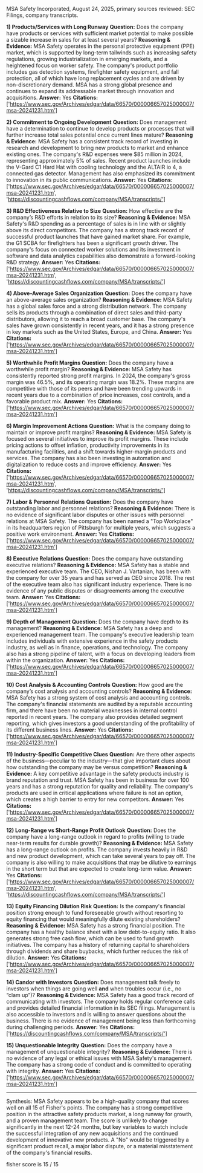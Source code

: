MSA Safety Incorporated, August 24, 2025, primary sources reviewed: SEC Filings, company transcripts.

**1) Products/Services with Long Runway**
**Question:** Does the company have products or services with sufficient market potential to make possible a sizable increase in sales for at least several years?
**Reasoning & Evidence:** MSA Safety operates in the personal protective equipment (PPE) market, which is supported by long-term tailwinds such as increasing safety regulations, growing industrialization in emerging markets, and a heightened focus on worker safety. The company's product portfolio includes gas detection systems, firefighter safety equipment, and fall protection, all of which have long replacement cycles and are driven by non-discretionary demand. MSA has a strong global presence and continues to expand its addressable market through innovation and acquisitions.
**Answer:** Yes
**Citations:** ['https://www.sec.gov/Archives/edgar/data/66570/000006657025000007/msa-20241231.htm']

**2) Commitment to Ongoing Development**
**Question:** Does management have a determination to continue to develop products or processes that will further increase total sales potential once current lines mature?
**Reasoning & Evidence:** MSA Safety has a consistent track record of investing in research and development to bring new products to market and enhance existing ones. The company's R&D expenses were $85 million in 2024, representing approximately 5% of sales. Recent product launches include the V-Gard C1 Hard Hat with cooling technology and the ALTAIR io 4, a connected gas detector. Management has also emphasized its commitment to innovation in its public communications.
**Answer:** Yes
**Citations:** ['https://www.sec.gov/Archives/edgar/data/66570/000006657025000007/msa-20241231.htm', 'https://discountingcashflows.com/company/MSA/transcripts/']

**3) R&D Effectiveness Relative to Size**
**Question:** How effective are the company’s R&D efforts in relation to its size?
**Reasoning & Evidence:** MSA Safety's R&D spending as a percentage of sales is in line with or slightly above its direct competitors. The company has a strong track record of successful product launches that have gained market share. For example, the G1 SCBA for firefighters has been a significant growth driver. The company's focus on connected worker solutions and its investment in software and data analytics capabilities also demonstrate a forward-looking R&D strategy.
**Answer:** Yes
**Citations:** ['https://www.sec.gov/Archives/edgar/data/66570/000006657025000007/msa-20241231.htm', 'https://discountingcashflows.com/company/MSA/transcripts/']

**4) Above-Average Sales Organization**
**Question:** Does the company have an above-average sales organization?
**Reasoning & Evidence:** MSA Safety has a global sales force and a strong distribution network. The company sells its products through a combination of direct sales and third-party distributors, allowing it to reach a broad customer base. The company's sales have grown consistently in recent years, and it has a strong presence in key markets such as the United States, Europe, and China.
**Answer:** Yes
**Citations:** ['https://www.sec.gov/Archives/edgar/data/66570/000006657025000007/msa-20241231.htm']

**5) Worthwhile Profit Margins**
**Question:** Does the company have a worthwhile profit margin?
**Reasoning & Evidence:** MSA Safety has consistently reported strong profit margins. In 2024, the company's gross margin was 46.5%, and its operating margin was 18.2%. These margins are competitive with those of its peers and have been trending upwards in recent years due to a combination of price increases, cost controls, and a favorable product mix.
**Answer:** Yes
**Citations:** ['https://www.sec.gov/Archives/edgar/data/66570/000006657025000007/msa-20241231.htm']

**6) Margin Improvement Actions**
**Question:** What is the company doing to maintain or improve profit margins?
**Reasoning & Evidence:** MSA Safety is focused on several initiatives to improve its profit margins. These include pricing actions to offset inflation, productivity improvements in its manufacturing facilities, and a shift towards higher-margin products and services. The company has also been investing in automation and digitalization to reduce costs and improve efficiency.
**Answer:** Yes
**Citations:** ['https://www.sec.gov/Archives/edgar/data/66570/000006657025000007/msa-20241231.htm', 'https://discountingcashflows.com/company/MSA/transcripts/']

**7) Labor & Personnel Relations**
**Question:** Does the company have outstanding labor and personnel relations?
**Reasoning & Evidence:** There is no evidence of significant labor disputes or other issues with personnel relations at MSA Safety. The company has been named a "Top Workplace" in its headquarters region of Pittsburgh for multiple years, which suggests a positive work environment.
**Answer:** Yes
**Citations:** ['https://www.sec.gov/Archives/edgar/data/66570/000006657025000007/msa-20241231.htm']

**8) Executive Relations**
**Question:** Does the company have outstanding executive relations?
**Reasoning & Evidence:** MSA Safety has a stable and experienced executive team. The CEO, Nishan J. Vartanian, has been with the company for over 35 years and has served as CEO since 2018. The rest of the executive team also has significant industry experience. There is no evidence of any public disputes or disagreements among the executive team.
**Answer:** Yes
**Citations:** ['https://www.sec.gov/Archives/edgar/data/66570/000006657025000007/msa-20241231.htm']

**9) Depth of Management**
**Question:** Does the company have depth to its management?
**Reasoning & Evidence:** MSA Safety has a deep and experienced management team. The company's executive leadership team includes individuals with extensive experience in the safety products industry, as well as in finance, operations, and technology. The company also has a strong pipeline of talent, with a focus on developing leaders from within the organization.
**Answer:** Yes
**Citations:** ['https://www.sec.gov/Archives/edgar/data/66570/000006657025000007/msa-20241231.htm']

**10) Cost Analysis & Accounting Controls**
**Question:** How good are the company’s cost analysis and accounting controls?
**Reasoning & Evidence:** MSA Safety has a strong system of cost analysis and accounting controls. The company's financial statements are audited by a reputable accounting firm, and there have been no material weaknesses in internal control reported in recent years. The company also provides detailed segment reporting, which gives investors a good understanding of the profitability of its different business lines.
**Answer:** Yes
**Citations:** ['https://www.sec.gov/Archives/edgar/data/66570/000006657025000007/msa-20241231.htm']

**11) Industry-Specific Competitive Clues**
**Question:** Are there other aspects of the business—peculiar to the industry—that give important clues about how outstanding the company may be versus competition?
**Reasoning & Evidence:** A key competitive advantage in the safety products industry is brand reputation and trust. MSA Safety has been in business for over 100 years and has a strong reputation for quality and reliability. The company's products are used in critical applications where failure is not an option, which creates a high barrier to entry for new competitors.
**Answer:** Yes
**Citations:** ['https://www.sec.gov/Archives/edgar/data/66570/000006657025000007/msa-20241231.htm']

**12) Long-Range vs Short-Range Profit Outlook**
**Question:** Does the company have a long-range outlook in regard to profits (willing to trade near-term results for durable growth)?
**Reasoning & Evidence:** MSA Safety has a long-range outlook on profits. The company invests heavily in R&D and new product development, which can take several years to pay off. The company is also willing to make acquisitions that may be dilutive to earnings in the short term but that are expected to create long-term value.
**Answer:** Yes
**Citations:** ['https://www.sec.gov/Archives/edgar/data/66570/000006657025000007/msa-20241231.htm', 'https://discountingcashflows.com/company/MSA/transcripts/']

**13) Equity Financing Dilution Risk**
**Question:** Is the company's financial position strong enough to fund foreseeable growth without resorting to equity financing that would meaningfully dilute existing shareholders?
**Reasoning & Evidence:** MSA Safety has a strong financial position. The company has a healthy balance sheet with a low debt-to-equity ratio. It also generates strong free cash flow, which can be used to fund growth initiatives. The company has a history of returning capital to shareholders through dividends and share buybacks, which further reduces the risk of dilution.
**Answer:** Yes
**Citations:** ['https://www.sec.gov/Archives/edgar/data/66570/000006657025000007/msa-20241231.htm']

**14) Candor with Investors**
**Question:** Does management talk freely to investors when things are going well **and** when troubles occur (i.e., no “clam up”)?
**Reasoning & Evidence:** MSA Safety has a good track record of communicating with investors. The company holds regular conference calls and provides detailed financial information in its SEC filings. Management is also accessible to investors and is willing to answer questions about the business. There is no evidence of management being less than forthcoming during challenging periods.
**Answer:** Yes
**Citations:** ['https://discountingcashflows.com/company/MSA/transcripts/']

**15) Unquestionable Integrity**
**Question:** Does the company have a management of unquestionable integrity?
**Reasoning & Evidence:** There is no evidence of any legal or ethical issues with MSA Safety's management. The company has a strong code of conduct and is committed to operating with integrity.
**Answer:** Yes
**Citations:** ['https://www.sec.gov/Archives/edgar/data/66570/000006657025000007/msa-20241231.htm']

---
Synthesis: MSA Safety appears to be a high-quality company that scores well on all 15 of Fisher's points. The company has a strong competitive position in the attractive safety products market, a long runway for growth, and a proven management team. The score is unlikely to change significantly in the next 12-24 months, but key variables to watch include the successful integration of any new acquisitions and the continued development of innovative new products. A "No" would be triggered by a significant product recall, a major labor dispute, or a material misstatement of the company's financial results.

fisher score is 15 / 15
